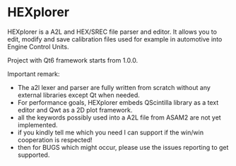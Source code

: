 # HEXplorer
HEXplorer is a A2L and HEX/SREC file parser and editor.
It allows you to edit, modify and save calibration files used for example in automotive into Engine Control Units.

Project with Qt6 framework starts from 1.0.0.

Important remark: 
- The a2l lexer and parser are fully written from scratch without any external libraries except Qt when needed.
- For performance goals, HEXplorer embeds QScintilla library as a text editor and Qwt as a 2D plot framework.
- all the keywords possibly used into a A2L file from ASAM2 are not yet implemented.
- if you kindly tell me which you need I can support if the win/win cooperation is respected!
- then for BUGS which might occur, please use the issues reporting to get supported.

